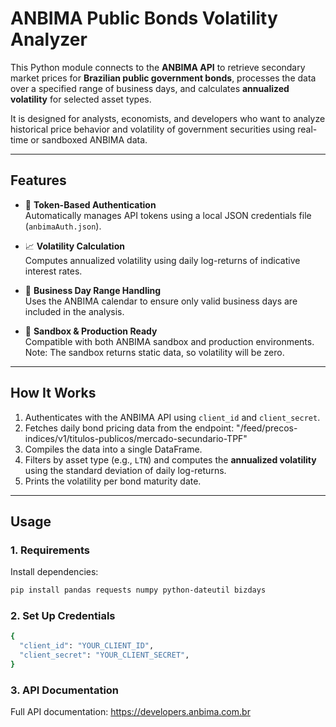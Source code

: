 # ANBIMA Public Bonds Volatility Analyzer

This Python module connects to the **ANBIMA API** to retrieve secondary market prices for **Brazilian public government bonds**, processes the data over a specified range of business days, and calculates **annualized volatility** for selected asset types.

It is designed for analysts, economists, and developers who want to analyze historical price behavior and volatility of government securities using real-time or sandboxed ANBIMA data.

---

## Features

- 🔐 **Token-Based Authentication**  
  Automatically manages API tokens using a local JSON credentials file (`anbimaAuth.json`).

- 📈 **Volatility Calculation**  
  Computes annualized volatility using daily log-returns of indicative interest rates.

- 📅 **Business Day Range Handling**  
  Uses the ANBIMA calendar to ensure only valid business days are included in the analysis.

- 🧪 **Sandbox & Production Ready**  
  Compatible with both ANBIMA sandbox and production environments. Note: The sandbox returns static data, so volatility will be zero.

---

## How It Works

1. Authenticates with the ANBIMA API using `client_id` and `client_secret`.
2. Fetches daily bond pricing data from the endpoint: "/feed/precos-indices/v1/titulos-publicos/mercado-secundario-TPF"
3. Compiles the data into a single DataFrame.
4. Filters by asset type (e.g., `LTN`) and computes the **annualized volatility** using the standard deviation of daily log-returns.
5. Prints the volatility per bond maturity date.

---

## Usage

### 1. Requirements

Install dependencies:
```bash
pip install pandas requests numpy python-dateutil bizdays
```

### 2. Set Up Credentials
```bash
{
  "client_id": "YOUR_CLIENT_ID",
  "client_secret": "YOUR_CLIENT_SECRET",
}
```

### 3. API Documentation
Full API documentation: https://developers.anbima.com.br

